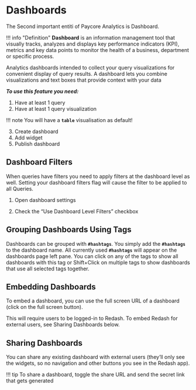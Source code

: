 # Dashboards

The Second important entiti of Paycore Analytics is Dashboard. 

!!! info "Definition"
    **Dashboard** is an information management tool that visually tracks, analyzes and displays key performance indicators (KPI), metrics and key data points to monitor the health of a business, department or specific process.

Analytics dashboards intended to collect your query visualizations for convenient display of query results.
A dashboard lets you combine visualizations and text boxes that provide context with your data

**_To  use this feature you need:_**

1. Have at least 1 query
2. Have at least 1 query visualization

!!! note
     You will have a **```table```** visualisation as default!

3. Create  dashboard
4. Add widget
5. Publish dashboard


## Dashboard Filters

When queries have filters you need to apply filters at the dashboard level as well. Setting your dashboard filters flag will cause the filter to be applied to all Queries.

1. Open dashboard settings

2. Check the “Use Dashboard Level Filters” checkbox

## Grouping Dashboards Using Tags

Dashboards can be grouped with **```#hashtags```**. You simply add the **```#hashtags```** to the dashboard name. All currently used **```#hashtags```** will appear on the dashboards page left pane.
You can click on any of the tags to show all dashboards with this tag or Shift+Click on multiple tags to show dashboards that use all selected tags together.

## Embedding Dashboards

To embed a dashboard, you can use the full screen URL of a dashboard (click on the full screen button). 

This will require users to be logged-in to Redash. To embed Redash for external users, see Sharing Dashboards below.

## Sharing Dashboards
You can share any existing dashboard with external users (they’ll only see the widgets, so no navigation and other buttons you see in the Redash app).

!!! tip
    To share a dashboard, toggle the share URL and send the secret link that gets generated
